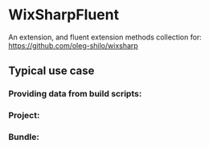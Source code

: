 # WixSharpFluent

An extension, and fluent extension methods collection for:
https://github.com/oleg-shilo/wixsharp

## Typical use case

### Providing data from build scripts:



### Project:



### Bundle:


